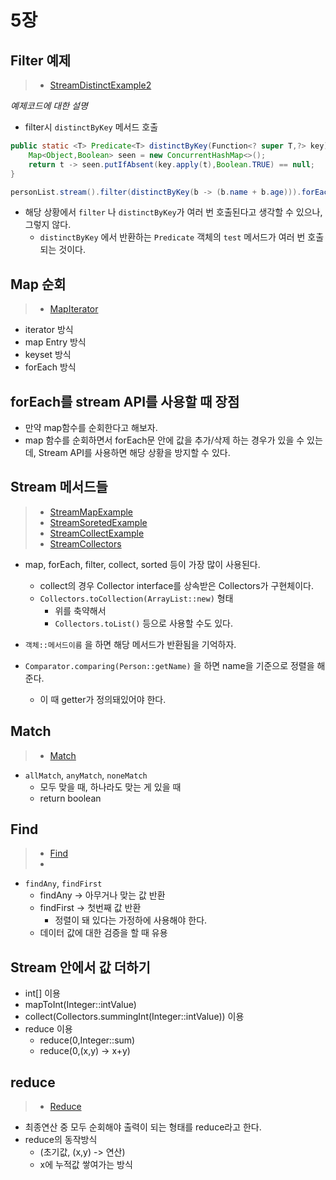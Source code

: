 # 5장

## Filter 예제

> * [StreamDistinctExample2](./StreamDistinctExample2.java)

*예제코드에 대한 설명*
* filter시 `distinctByKey` 메서드 호출

```java
public static <T> Predicate<T> distinctByKey(Function<? super T,?> key){
    Map<Object,Boolean> seen = new ConcurrentHashMap<>();
    return t -> seen.putIfAbsent(key.apply(t),Boolean.TRUE) == null;
}
```

```java
personList.stream().filter(distinctByKey(b -> (b.name + b.age))).forEach(System.out::println);
```

* 해당 상황에서 `filter` 나 `distinctByKey`가 여러 번 호출된다고 생각할 수 있으나, 그렇지 않다.
  * `distinctByKey` 에서 반환하는 `Predicate` 객체의 `test` 메서드가 여러 번 호출되는 것이다.

## Map 순회

> * [MapIterator](./MapIteratorExample.java)

* iterator 방식
* map Entry 방식
* keyset 방식
* forEach 방식

## forEach를 stream API를 사용할 때 장점

* 만약 map함수를 순회한다고 해보자.
* map 함수를 순회하면서 forEach문 안에 값을 추가/삭제 하는 경우가 있을 수 있는데, Stream API를 사용하면 해당 상황을 방지할 수 있다.

## Stream 메서드들

> * [StreamMapExample](./StreamMapExample.java)
> * [StreamSoretedExample](./StreamSortedExample2.java)
> * [StreamCollectExample](./StreamCollectExample.java)
> * [StreamCollectors](./StreamCollectors.java)

* map, forEach, filter, collect, sorted 등이 가장 많이 사용된다.
  * collect의 경우 Collector interface를 상속받은 Collectors가 구현체이다.
  * `Collectors.toCollection(ArrayList::new)` 형태
    * 위를 축약해서
    * `Collectors.toList()` 등으로 사용할 수도 있다.

* `객체::메서드이름` 을 하면 해당 메서드가 반환됨을 기억하자.
* `Comparator.comparing(Person::getName)` 을 하면 name을 기준으로 정렬을 해준다.
  * 이 때 getter가 정의돼있어야 한다.

## Match

> * [Match](./Match.java)

* `allMatch`, `anyMatch`, `noneMatch`
  * 모두 맞을 때, 하나라도 맞는 게 있을 때
  * return boolean

## Find

> * [Find](./Find.java)
> *

* `findAny`, `findFirst`
  * findAny -> 아무거나 맞는 값 반환
  * findFirst -> 첫번째 값 반환
    * 정렬이 돼 있다는 가정하에 사용해야 한다.
  * 데이터 값에 대한 검증을 할 때 유용

## Stream 안에서 값 더하기

* int[] 이용
* mapToInt(Integer::intValue)
* collect(Collectors.summingInt(Integer::intValue)) 이용
* reduce 이용
  * reduce(0,Integer::sum)
  * reduce(0,(x,y) -> x+y)

## reduce

> * [Reduce](./Reduce.java)

* 최종연산 중 모두 순회해야 출력이 되는 형태를 reduce라고 한다.
* reduce의 동작방식
  * (초기값, (x,y) -> 연산)
  * x에 누적값 쌓여가는 방식